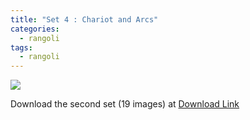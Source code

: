 ```yaml
---
title: "Set 4 : Chariot and Arcs"
categories:
  - rangoli
tags:
  - rangoli
---
```



<img src="{{site.baseurl}}/assets/art/thumbnail/set-4-02.jpg">



Download the second set (19 images) at  [ Download Link ](https://github.com/slabstech/connectingthedots/blob/master/assets/art/rangoli/set4.zip)
